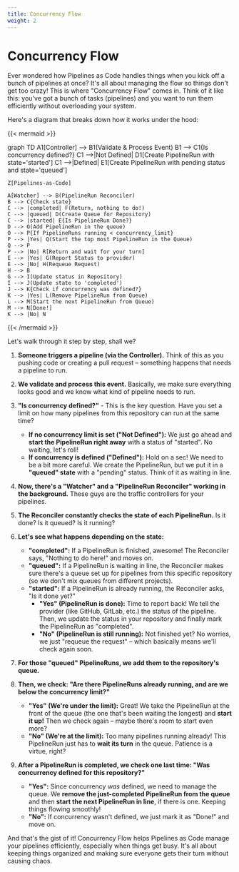 ```yaml
---
title: Concurrency Flow
weight: 2
---
```

# Concurrency Flow

Ever wondered how Pipelines as Code handles things when you kick off a bunch of pipelines at once?  It's all about managing the flow so things don't get too crazy!  This is where "Concurrency Flow" comes in.  Think of it like this: you've got a bunch of tasks (pipelines) and you want to run them efficiently without overloading your system.

Here's a diagram that breaks down how it works under the hood:

{{< mermaid >}}

graph TD
    A1[Controller] --> B1(Validate & Process Event)
    B1 --> C1{Is concurrency defined?}
    C1 -->|Not Defined| D1[Create PipelineRun with state='started']
    C1 -->|Defined| E1[Create PipelineRun with pending status and state='queued']

    Z[Pipelines-as-Code]

    A[Watcher] --> B(PipelineRun Reconciler)
    B --> C{Check state}
    C --> |completed| F(Return, nothing to do!)
    C --> |queued| D(Create Queue for Repository)
    C --> |started| E{Is PipelineRun Done?}
    D --> O(Add PipelineRun in the queue)
    O --> P{If PipelineRuns running < concurrency_limit}
    P --> |Yes| Q(Start the top most PipelineRun in the Queue)
    Q --> P
    P --> |No| R[Return and wait for your turn]
    E --> |Yes| G(Report Status to provider)
    E --> |No| H(Requeue Request)
    H --> B
    G --> I(Update status in Repository)
    I --> J(Update state to 'completed')
    J --> K{Check if concurrency was defined?}
    K --> |Yes| L(Remove PipelineRun from Queue)
    L --> M(Start the next PipelineRun from Queue)
    M --> N[Done!]
    K --> |No| N

{{< /mermaid >}}

Let's walk through it step by step, shall we?

1.  **Someone triggers a pipeline (via the Controller).**  Think of this as you pushing code or creating a pull request – something happens that needs a pipeline to run.
2.  **We validate and process this event.**  Basically, we make sure everything looks good and we know what kind of pipeline needs to run.
3.  **"Is concurrency defined?"** - This is the key question. Have you set a limit on how many pipelines from this repository can run at the same time?
    *   **If no concurrency limit is set ("Not Defined"):** We just go ahead and **start the PipelineRun right away** with a status of "started".  No waiting, let's roll!
    *   **If concurrency is defined ("Defined"):**  Hold on a sec! We need to be a bit more careful. We create the PipelineRun, but we put it in a **"queued" state** with a "pending" status.  Think of it as waiting in line.

4.  **Now, there's a "Watcher" and a "PipelineRun Reconciler" working in the background.** These guys are the traffic controllers for your pipelines.
5.  **The Reconciler constantly checks the state of each PipelineRun.**  Is it done? Is it queued? Is it running?
6.  **Let's see what happens depending on the state:**
    *   **"completed":**  If a PipelineRun is finished, awesome! The Reconciler says, "Nothing to do here!" and moves on.
    *   **"queued":**  If a PipelineRun is waiting in line, the Reconciler makes sure there's a queue set up for pipelines from this specific repository (so we don't mix queues from different projects).
    *   **"started":**  If a PipelineRun is already running, the Reconciler asks, "Is it done yet?"
        *   **"Yes" (PipelineRun is done):**  Time to report back! We tell the provider (like GitHub, GitLab, etc.) the status of the pipeline. Then, we update the status in your repository and finally mark the PipelineRun as "completed".
        *   **"No" (PipelineRun is still running):**  Not finished yet? No worries, we just "requeue the request" – which basically means we'll check again soon.

7.  **For those "queued" PipelineRuns, we add them to the repository's queue.**
8.  **Then, we check: "Are there PipelineRuns already running, and are we below the concurrency limit?"**
    *   **"Yes" (We're under the limit):** Great! We take the PipelineRun at the front of the queue (the one that's been waiting the longest) and **start it up!**  Then we check again – maybe there's room to start even more?
    *   **"No" (We're at the limit):**  Too many pipelines running already!  This PipelineRun just has to **wait its turn** in the queue.  Patience is a virtue, right?

9.  **After a PipelineRun is completed, we check one last time: "Was concurrency defined for this repository?"**
    *   **"Yes":**  Since concurrency *was* defined, we need to manage the queue. We **remove the just-completed PipelineRun from the queue** and then **start the next PipelineRun in line**, if there is one.  Keeping things flowing smoothly!
    *   **"No":** If concurrency wasn't defined, we just mark it as "Done!" and move on.

And that's the gist of it!  Concurrency Flow helps Pipelines as Code manage your pipelines efficiently, especially when things get busy. It's all about keeping things organized and making sure everyone gets their turn without causing chaos.
